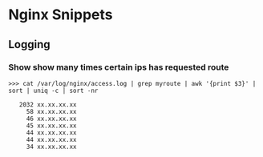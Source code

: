 # Nginx Snippets

## Logging

### Show show many times certain ips has requested route

```
>>> cat /var/log/nginx/access.log | grep myroute | awk '{print $3}' | sort | uniq -c | sort -nr

   2032 xx.xx.xx.xx
     58 xx.xx.xx.xx
     46 xx.xx.xx.xx
     45 xx.xx.xx.xx
     44 xx.xx.xx.xx
     44 xx.xx.xx.xx
     34 xx.xx.xx.xx
```
